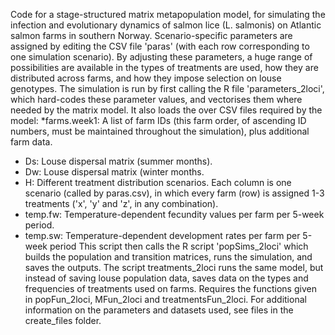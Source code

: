 Code for a stage-structured matrix metapopulation model, for simulating the infection and evolutionary dynamics of salmon lice (L. salmonis) on Atlantic salmon farms in southern Norway.
Scenario-specific parameters are assigned by editing the CSV file 'paras' (with each row corresponding to one simulation scenario). By adjusting these parameters, a huge range of possibilities are available in the types of treatments are used, how they are distributed across farms, and how they impose selection on louse genotypes.
The simulation is run by first calling the R file 'parameters_2loci', which hard-codes these parameter values, and vectorises them where needed by the matrix model. It also loads the over CSV files required by the model:
*farms.week1: A list of farm IDs (this farm order, of ascending ID numbers, must be maintained throughout the simulation), plus additional farm data.
* Ds: Louse dispersal matrix (summer months).
* Dw: Louse dispersal matrix (winter months.
* H: Different treatment distribution scenarios. Each column is one scenario (called by paras.csv), in which every farm (row) is assigned 1-3 treatments ('x', 'y' and 'z', in any combination).   
* temp.fw: Temperature-dependent fecundity values per farm per 5-week period.
* temp.sw: Temperature-dependent development rates per farm per 5-week period
This script then calls the R script 'popSims_2loci' which builds the population and transition matrices, runs the simulation, and saves the outputs. The script treatments_2loci runs the same model, but instead of saving louse population data, saves data on the types and frequencies of treatments used on farms.
Requires the functions given in popFun_2loci, MFun_2loci and treatmentsFun_2loci.
For additional information on the parameters and datasets used, see files in the create_files folder.
